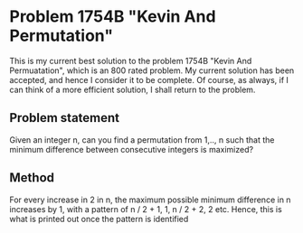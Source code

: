 # Problem 1754B "Kevin And Permutation"

This is my current best solution to the problem 1754B "Kevin And Permuatation", which is an 800 rated problem. My current solution has been accepted, and hence I consider it to be complete. Of course, as always, if I can think of a more efficient solution, I shall return to the problem. 

## Problem statement
Given an integer n, can you find a permutation from 1,.., n such that the minimum difference between consecutive integers is maximized?

## Method
For every increase in 2 in n, the maximum possible minimum difference in n increases by 1, with a pattern of n / 2 + 1, 1, n / 2 + 2, 2 etc. Hence, this is what is printed out once the pattern is identified